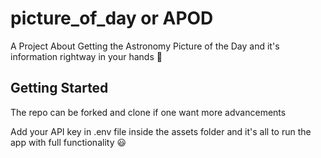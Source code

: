 # picture_of_day or APOD

A Project About Getting the Astronomy Picture of the Day and it's information rightway in your hands 🙌

## Getting Started

The repo can be forked and clone if one want more advancements 

Add your API key in .env file inside the assets folder and it's all to run the app with full functionality 😃
